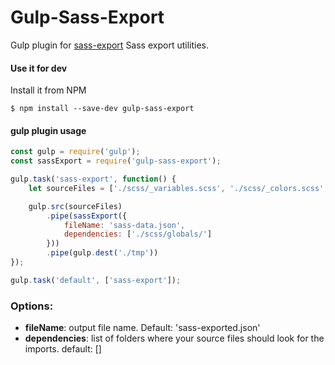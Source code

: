 # Gulp-Sass-Export
Gulp plugin for [sass-export] Sass export utilities.

#### Use it for dev
Install it from NPM

```
$ npm install --save-dev gulp-sass-export
```

#### gulp plugin usage

``` javascript
const gulp = require('gulp');
const sassExport = require('gulp-sass-export');

gulp.task('sass-export', function() {
    let sourceFiles = ['./scss/_variables.scss', './scss/_colors.scss', './scss/utils/*.scss'];

    gulp.src(sourceFiles)
        .pipe(sassExport({
            fileName: 'sass-data.json',
            dependencies: ['./scss/globals/']
        }))
        .pipe(gulp.dest('./tmp'))
});

gulp.task('default', ['sass-export']);

```

### Options:
 * **fileName**: output file name. Default: 'sass-exported.json'
 * **dependencies**:  <array> list of folders where your source files should look for the imports. default: []

[sass-export]:  <https://github.com/plentycode/sass-export>

